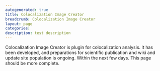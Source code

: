 ```yaml
---
autogenerated: true
title: Colocalization Image Creator
breadcrumb: Colocalization Image Creator
layout: page
categories: 
description: test description
---
```


Colocalization Image Creator is plugin for colocalization analysis. It has been developed, and preparations for scientific publication and wiki and update site population is ongoing. Within the next few days. This page should be more complete.
